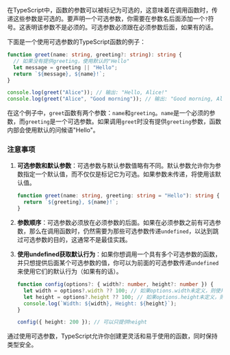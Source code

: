 在TypeScript中，函数的参数可以被标记为可选的，这意味着在调用函数时，传递这些参数是可选的。要声明一个可选参数，你需要在参数名后面添加一个`?`符号。这表明该参数不是必须的。可选参数必须跟在必须参数后面，如果有的话。

下面是一个使用可选参数的TypeScript函数的例子：

```typescript
function greet(name: string, greeting?: string): string {
  // 如果没有提供greeting，使用默认的"Hello"
  let message = greeting || "Hello";
  return `${message}, ${name}!`;
}

console.log(greet("Alice")); // 输出: "Hello, Alice!"
console.log(greet("Alice", "Good morning")); // 输出: "Good morning, Alice!"
```

在这个例子中，`greet`函数有两个参数：`name`和`greeting`。`name`是一个必须的参数，而`greeting`是一个可选参数。如果调用`greet`时没有提供`greeting`参数，函数内部会使用默认的问候语"Hello"。

### 注意事项

1. **可选参数和默认参数**：可选参数与默认参数值略有不同。默认参数允许你为参数指定一个默认值，而不仅仅是标记它为可选。如果参数未传递，将使用该默认值。

   ```typescript
   function greet(name: string, greeting: string = "Hello"): string {
     return `${greeting}, ${name}!`;
   }
   ```

2. **参数顺序**：可选参数必须放在必须参数的后面。如果在必须参数之前有可选参数，那么在调用函数时，仍然需要为那些可选参数传递`undefined`，以达到跳过可选参数的目的，这通常不是最佳实践。

3. **使用undefined获取默认行为**：如果你想调用一个具有多个可选参数的函数，并只想提供后面某个可选参数的值，你可以为前面的可选参数传递`undefined`来使用它们的默认行为（如果有的话）。

   ```typescript
   function config(options?: { width?: number, height?: number }) {
     let width = options?.width ?? 100; // 如果options.width未定义，则使用默认值100
     let height = options?.height ?? 100; // 如果options.height未定义，则使用默认值100
     console.log(`Width: ${width}, Height: ${height}`);
   }

   config({ height: 200 }); // 可以只提供height
   ```

通过使用可选参数，TypeScript允许你创建更灵活和易于使用的函数，同时保持类型安全。